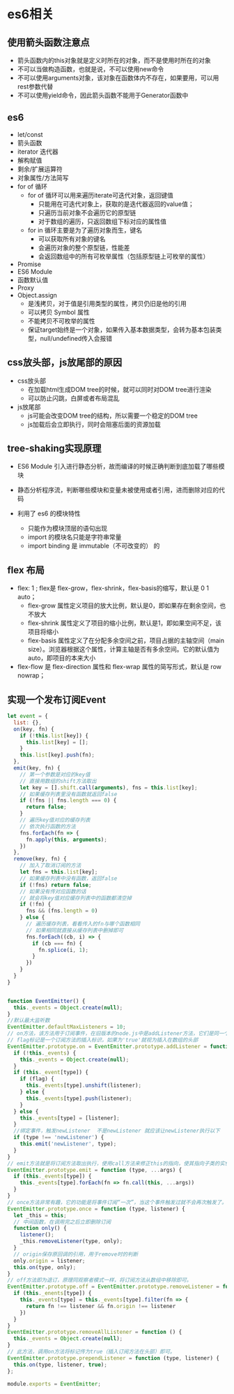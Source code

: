 # es6相关

## 使用箭头函数注意点

- 箭头函数内的this对象就是定义时所在的对象，而不是使用时所在的对象
- 不可以当做构造函数，也就是说，不可以使用new命令
- 不可以使用arguments对象，该对象在函数体内不存在，如果要用，可以用rest参数代替
- 不可以使用yield命令，因此箭头函数不能用于Generator函数中

## es6

- let/const
- 箭头函数
- iterator 迭代器
- 解构赋值
- 剩余/扩展运算符
- 对象属性/方法简写
- for of 循环
  - for of 循环可以用来遍历iterate可迭代对象，返回键值
    - 只能用在可迭代对象上，获取的是迭代器返回的value值；
    - 只遍历当前对象不会遍历它的原型链
    - 对于数组的遍历，只返回数组下标对应的属性值
  - for in 循环主要是为了遍历对象而生，键名
    - 可以获取所有对象的键名
    - 会遍历对象的整个原型链，性能差
    - 会返回数组中的所有可枚举属性（包括原型链上可枚举的属性）
- Promise
- ES6 Module
- 函数默认值
- Proxy
- Object.assign
  - 是浅拷贝，对于值是引用类型的属性，拷贝仍旧是他的引用
  - 可以拷贝 Symbol 属性
  - 不能拷贝不可枚举的属性
  - 保证target始终是一个对象，如果传入基本数据类型，会转为基本包装类型，null/undefined传入会报错

## css放头部，js放尾部的原因

- css放头部
  - 在加载html生成DOM tree的时候，就可以同时对DOM tree进行渲染
  - 可以防止闪跳，白屏或者布局混乱
- js放尾部
  - js可能会改变DOM tree的结构，所以需要一个稳定的DOM tree
  - js加载后会立即执行，同时会阻塞后面的资源加载

## tree-shaking实现原理

- ES6 Module 引入进行静态分析，故而编译的时候正确判断到底加载了哪些模块
- 静态分析程序流，判断哪些模块和变量未被使用或者引用，进而删除对应的代码

- 利用了 es6 的模块特性
  - 只能作为模块顶层的语句出现
  - import 的模块名只能是字符串常量
  - import binding 是 immutable（不可改变的） 的

## flex 布局

- flex: 1 ; flex是 flex-grow，flex-shrink，flex-basis的缩写，默认是 0 1 auto；
  - flex-grow 属性定义项目的放大比例，默认是0，即如果存在剩余空间，也不放大
  - flex-shrink 属性定义了项目的缩小比例，默认是1，即如果空间不足，该项目将缩小
  - flex-basis 属性定义了在分配多余空间之前，项目占据的主轴空间（main size）。浏览器根据这个属性，计算主轴是否有多余空间。它的默认值为auto，即项目的本来大小
- flex-flow 是 flex-direction 属性和 flex-wrap 属性的简写形式，默认是 row nowrap；

## 实现一个发布订阅Event

```javascript
let event = {
  list: {},
  on(key, fn) {
    if (!this.list[key]) {
      this.list[key] = [];
    }
    this.list[key].push(fn);
  },
  emit(key, fn) {
    // 第一个参数是对应的key值
    // 直接用数组的shift方法取出
    let key = [].shift.call(arguments), fns = this.list[key];
    // 如果缓存列表里没有函数就返回false
    if (!fns || fns.length === 0) {
      return false;
    }
    // 遍历key值对应的缓存列表
    // 依次执行函数的方法
    fns.forEach(fn => {
      fn.apply(this, arguments);
    })
  },
  remove(key, fn) {
    // 加入了取消订阅的方法
    let fns = this.list[key];
    // 如果缓存列表中没有函数，返回false
    if (!fns) return false;
    // 如果没有传对应函数的话
    // 就会将key值对应缓存列表中的函数都清空掉
    if (!fn) {
      fns && (fns.length = 0)
    } else {
      // 遍历缓存列表，看看传入的fn与哪个函数相同
      // 如果相同就直接从缓存列表中删掉即可
      fns.forEach((cb, i) => {
        if (cb === fn) {
          fn.splice(i, 1);
        }
      })
    }
  }
}

```

```javascript

function EventEmitter() {
  this._events = Object.create(null);
}
//默认最大监听数
EventEmitter.defaultMaxListeners = 10;
// on方法，该方法用于订阅事件，在旧版本的node.js中是addListener方法，它们是同一个函数
// flag标记是一个订阅方法的插入标识，如果为'true'就视为插入在数组的头部
EventEmitter.prototype.on = EventEmitter.prototype.addListener = function(type, listener, flag) {
  if (!this._events) {
    this._events = Object.create(null);
  }
  if (this._event[type]) {
    if (flag) {
      this._events[type].unshift(listener);
    } else {
      this._events[type].push(listener);
    }
  } else {
    this._events[type] = [listener];
  }
  //绑定事件，触发newListener  不是newListener 就应该让newListener执行以下
  if (type !== 'newListener') {
    this.emit('newListener', type);
  }
}
// emit方法就是将订阅方法取出执行，使用call方法来修正this的指向，使其指向子类的实例。
EventEmitter.prototype.emit = function (type, ...args) {
  if (this._events[type]) {
    this._events[type].forEach(fn => fn.call(this, ...args))
  }
}
// once方法非常有趣，它的功能是将事件订阅“一次”，当这个事件触发过就不会再次触发了。其原理是将订阅的方法再包裹一层函数，在执行后将此函数移除即可
EventEmitter.prototype.once = function (type, listener) {
  let _this = this;
  // 中间函数，在调用完之后立即删除订阅
  function only() {
    listener();
    _this.removeListener(type, only);
  }
  // origin保存原回调的引用，用于remove时的判断
  only.origin = listener;
  this.on(type, only);
}
// off方法即为退订，原理同观察者模式一样，将订阅方法从数组中移除即可。
EventEmitter.prototype.off = EventEmitter.prototype.removeListener = function(type, listener) {
  if (this._enents[type]) {
    this._events[type] = this._events[type].filter(fn => {
      return fn !== listener && fn.origin !== listener
    })
  }
}
EventEmitter.prototype.removeAllListener = function () {
  this._events = Object.create(null);
}
// 此方法，调用on方法将标记传为true（插入订阅方法在头部）即可。
EventEmitter.prototype.prependListener = function (type, listener) {
  this.on(type, listener, true);
};

module.exports = EventEmitter;

```
